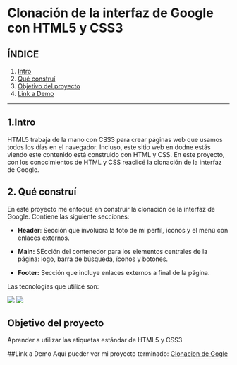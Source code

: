 # Clonación de la interfaz de Google con HTML5 y CSS3

## **ÍNDICE** 

1. [Intro](#)
2. [Qué construí](#)
3. [Objetivo del proyecto](#)
4. [Link a Demo](#)

****

## 1.Intro
HTML5 trabaja de la mano con CSS3 para crear páginas web que usamos todos los días en el navegador. Incluso, este sitio web en dodne estás viendo este contenido está construido con HTML y CSS. En este proyecto, con los conocimientos de HTML y CSS reaclicé la clonación de la interfaz de Google. 

## 2. Qué construí
En este proyecto me enfoqué en construir la clonación de la interfaz de Google. Contiene las siguiente secciones:

* **Header**: Sección que involucra la foto de mi perfil, íconos y el menú con enlaces externos.

* **Main:** SEcción del contenedor para los elementos centrales de la página: logo, barra de búsqueda, íconos y botones.

* **Footer:** Sección que incluye enlaces externos a final de la página.

Las tecnologias que utilicé son:

<img src="https://img.shields.io/badge/CSS3-1572B6?style=for-the-badge&logo=css3&logoColor=white">

<img src="https://img.shields.io/badge/HTML5-E34F26?style=for-the-badge&logo=html5&logoColor=white">

## Objetivo del proyecto

Aprender a utilizar las etiquetas estándar de HTML5 y CSS3

##Link a Demo
Aquí pueder ver mi proyecto terminado: [Clonacion de Gogle](https://cl0ndegoogle.vercel.app/)
